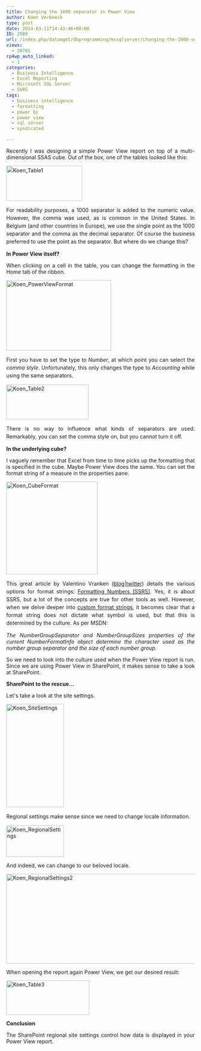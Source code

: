 ```yaml
---
title: Changing the 1000 separator in Power View
author: Koen Verbeeck
type: post
date: 2014-03-11T14:43:46+00:00
ID: 2500
url: /index.php/datamgmt/dbprogramming/mssqlserver/changing-the-1000-separator-in-power-view/
views:
  - 20781
rp4wp_auto_linked:
  - 1
categories:
  - Business Intelligence
  - Excel Reporting
  - Microsoft SQL Server
  - SSRS
tags:
  - business intelligence
  - formatting
  - power bi
  - power view
  - sql server
  - syndicated

---
```

<p style="text-align: justify">
  Recently I was designing a simple Power View report on top of a multi-dimensional SSAS cube. Out of the box, one of the tables looked like this:
</p>

<p style="text-align: justify">
  <a style="line-height: 1.5em" href="/wp-content/uploads/2014/03/Koen_Table1.png"><img class="alignnone size-full wp-image-2506" alt="Koen_Table1" src="/wp-content/uploads/2014/03/Koen_Table1.png" width="203" height="94" /></a>
</p>

<p style="text-align: justify">
  <span style="line-height: 1.5em">For readability purposes, a 1000 se</span><span style="line-height: 1.5em">parator is added to the numeric value. However, the comma was used, as is common in the United States. In Belgium (and other countries in Europe), we use the single point as the 1000 separator and the comma as the decimal separator. Of course the business preferred to use the point as the separator. But where do we change this?</span>
</p>

<p style="text-align: justify">
  <b>In Power View itself?</b>
</p>

<p style="text-align: justify">
  When clicking on a cell in the table, you can change the formatting in the Home tab of the ribbon.
</p>

<p style="text-align: justify">
  <a href="/wp-content/uploads/2014/03/Koen_PowerViewFormat.png"><img class="alignnone size-full wp-image-2502" alt="Koen_PowerViewFormat" src="/wp-content/uploads/2014/03/Koen_PowerViewFormat.png" width="280" height="188" /></a>
</p>

<p style="text-align: justify">
  <span style="line-height: 1.5em">First you have to set the type to </span><i style="line-height: 1.5em">Number</i><span style="line-height: 1.5em">, at which point you can select the </span><i style="line-height: 1.5em">comma style</i><span style="line-height: 1.5em">. Unfortunately, this only changes the type to </span><i style="line-height: 1.5em">Accounting</i><span style="line-height: 1.5em"> while using the same separators.</span>
</p>

<p style="text-align: justify">
  <a href="/wp-content/uploads/2014/03/Koen_Table2.png"><img class="alignnone size-full wp-image-2507" alt="Koen_Table2" src="/wp-content/uploads/2014/03/Koen_Table2.png" width="220" height="93" /></a>
</p>

<p style="text-align: justify">
  <span style="line-height: 1.5em">There is no way to influence what kinds of separators are used. Remarkably, you can set the comma style on, but you cannot turn it off.</span>
</p>

<p style="text-align: justify">
  <b>In the underlying cube?</b>
</p>

<p style="text-align: justify">
  I vaguely remember that Excel from time to time picks up the formatting that is specified in the cube. Maybe Power View does the same. You can set the format string of a measure in the properties pane.
</p>

<p style="text-align: justify">
  <a href="/wp-content/uploads/2014/03/Koen_CubeFormat.png"><img class="alignnone size-full wp-image-2509" alt="Koen_CubeFormat" src="/wp-content/uploads/2014/03/Koen_CubeFormat.png" width="244" height="248" /></a>
</p>

<p style="text-align: justify">
  <span style="line-height: 1.5em">This great article by Valentino Vranken (</span><a style="line-height: 1.5em" href="http://blog.hoegaerden.be/">blog</a><span style="line-height: 1.5em">|</span><a style="line-height: 1.5em" href="https://twitter.com/ValentinoV42">twitter</a><span style="line-height: 1.5em">) details the various options for format strings: </span><a style="line-height: 1.5em" href="http://blog.hoegaerden.be/2013/06/12/formatting-numbers-ssrs/">Formatting Numbers [SSRS]</a><span style="line-height: 1.5em">. Yes, it is about SSRS, but a lot of the concepts are true for other tools as well. However, when we delve deeper into </span><a style="line-height: 1.5em" href="http://msdn.microsoft.com/en-us/library/0c899ak8.aspx#SpecifierTh">custom format strings</a><span style="line-height: 1.5em">, it becomes clear that a format string does not dictate what symbol is used, but that this is determined by the culture. As per MSDN:</span>
</p>

<p style="text-align: justify">
  <i>The NumberGroupSeparator and NumberGroupSizes properties of the current NumberFormatInfo object determine the character used as the number group separator and the size of each number group.</i>
</p>

<p style="text-align: justify">
  So we need to look into the culture used when the Power View report is run. Since we are using Power View in SharePoint, it makes sense to take a look at SharePoint.
</p>

<p style="text-align: justify">
  <b>SharePoint to the rescue...</b>
</p>

<p style="text-align: justify">
  Let's take a look at the site settings.
</p>

<p style="text-align: justify">
  <a href="/wp-content/uploads/2014/03/Koen_SiteSettings.png"><img class="alignnone size-full wp-image-2505" alt="Koen_SiteSettings" src="/wp-content/uploads/2014/03/Koen_SiteSettings.png" width="154" height="276" /></a>
</p>

<p style="text-align: justify">
  <span style="line-height: 1.5em">Regional settings make sense since we need to change locale information.</span>
</p>

<p style="text-align: justify">
  <a href="/wp-content/uploads/2014/03/Koen_RegionalSettings.png"><img class="alignnone size-full wp-image-2503" alt="Koen_RegionalSettings" src="/wp-content/uploads/2014/03/Koen_RegionalSettings.png" width="154" height="84" /></a>
</p>

<p style="text-align: justify">
  And indeed, we can change to our beloved locale.
</p>

<p style="text-align: justify">
  <a href="/wp-content/uploads/2014/03/Koen_RegionalSettings2.png"><img class="alignnone  wp-image-2504" alt="Koen_RegionalSettings2" src="/wp-content/uploads/2014/03/Koen_RegionalSettings2.png" width="793" height="240" srcset="/wp-content/uploads/2014/03/Koen_RegionalSettings2.png 881w, /wp-content/uploads/2014/03/Koen_RegionalSettings2-300x90.png 300w" sizes="(max-width: 793px) 100vw, 793px" /></a>
</p>

<p style="text-align: justify">
  When opening the report again Power View, we get our desired result:
</p>

<p style="text-align: justify">
  <a href="/wp-content/uploads/2014/03/Koen_Table3.png"><img class="alignnone size-full wp-image-2508" alt="Koen_Table3" src="/wp-content/uploads/2014/03/Koen_Table3.png" width="222" height="92" /></a>
</p>

<p style="text-align: justify">
  <b>Conclusion</b>
</p>

<p style="text-align: justify">
  The SharePoint regional site settings control how data is displayed in your Power View report.
</p>